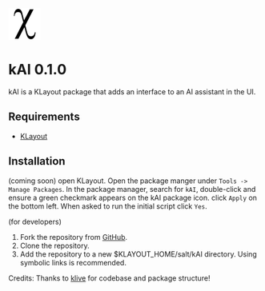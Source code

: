 ![kAI Logo](klayout/kAI.png)

# kAI 0.1.0
kAI is a KLayout package that adds an interface to an AI assistant in the UI.

## Requirements
- [KLayout](https://www.klayout.de/)

## Installation
(coming soon) open KLayout. Open the package manger under `Tools -> Manage Packages`. In the package manager, search for `kAI`,
double-click and ensure a green checkmark appears on the kAI package icon. click `Apply` on the bottom left. When asked to run the initial script click
`Yes`. 


(for developers)
1. Fork the repository from [GitHub](https://github.com/mustafacc/kAI).
2. Clone the repository.
3. Add the repository to a new $KLAYOUT_HOME/salt/kAI directory. Using symbolic links is recommended.

Credits: Thanks to [klive](https://github.com/gdsfactory/klive) for codebase and package structure!
